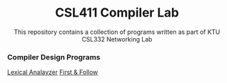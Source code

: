 <h1 align="center">
    CSL411 Compiler Lab
</h1>


<div align="center">
    This repository contains a collection of programs written as part of KTU CSL332 Networking Lab 
</div>


### Compiler Design Programs

[Lexical Analayzer](/Lexical-Analayzer)
[First & Follow](/First-Follow/)
